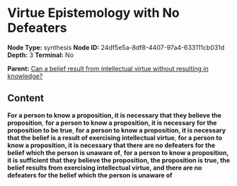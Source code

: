 # Virtue Epistemology with No Defeaters

**Node Type:** synthesis
**Node ID:** 24df5e5a-8df8-4407-97a4-633111cb031d
**Depth:** 3
**Terminal:** No

**Parent:** [Can a belief result from intellectual virtue without resulting in knowledge?](can-a-belief-result-from-intellectual-virtue-without-resulting-in-knowledge.md)

## Content

**For a person to know a proposition, it is necessary that they believe the proposition**, **for a person to know a proposition, it is necessary for the proposition to be true**, **for a person to know a proposition, it is necessary that the belief is a result of exercising intellectual virtue**, **for a person to know a proposition, it is necessary that there are no defeaters for the belief which the person is unaware of**, **for a person to know a proposition, it is sufficient that they believe the proposition, the proposition is true, the belief results from exercising intellectual virtue, and there are no defeaters for the belief which the person is unaware of**
